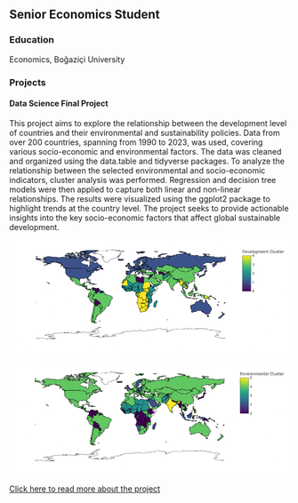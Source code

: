 ## Senior Economics Student 

### Education
Economics, Boğaziçi University

### Projects

#### Data Science Final Project
This project aims to explore the relationship between the development level of countries and their environmental and sustainability policies. Data from over 200 countries, spanning from 1990 to 2023, was used, covering various socio-economic and environmental factors. The data was cleaned and organized using the data.table and tidyverse packages. To analyze the relationship between the selected environmental and socio-economic indicators, cluster analysis was performed. Regression and decision tree models were then applied to capture both linear and non-linear relationships. The results were visualized using the ggplot2 package to highlight trends at the country level. The project seeks to provide actionable insights into the key socio-economic factors that affect global sustainable development.

![Project Diagram 1](images/DS/secondCluster.png)

![Project Diagram 2](images/DS/thirdCluster.png)

[Click here to read more about the project](./project-details.md#data-science-final-project-details)
